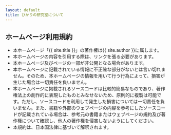 ```yaml
---
layout: default
title: ひかりの研究室について
---
```


## ホームページ利用規約

- 本ホームページ「{{ site.title }}」の著作権は{{ site.author }}に属します。
- 本ホームページの内容を引用する際は、リンクを張る必要があります。
- 本ホームページ及びページの一部が非公開となる場合があります。
- 本ホームページに記載されている情報に不正確な部分がないとは言い切れません。そのため、本ホームページの情報を用いて行う行為によって、損害が生じた場合は一切責任を負いません。
- 本ホームページに掲載されるソースコードは比較的簡易なものであり、著作権法上の創作的に表現したものとみなせないため、原則的に複製は可能です。ただし、ソースコードを利用して発生した損害については一切責任を負いません。また、書籍や外部のウェブページの内容を参考にしたソースコードが記載されている場合は、参考元の書籍またはウェブページの規約及び著作権について確認し、他人の著作権を侵害しないようにしてください。
- 本規約は、日本国法律に基づいて解釈されます。
